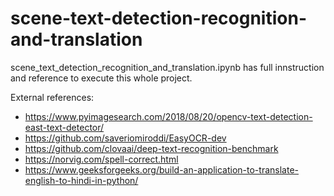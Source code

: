 # scene-text-detection-recognition-and-translation

scene_text_detection_recognition_and_translation.ipynb has full innstruction and reference to execute this whole project.

External references:
* https://www.pyimagesearch.com/2018/08/20/opencv-text-detection-east-text-detector/
* https://github.com/saveriomiroddi/EasyOCR-dev
* https://github.com/clovaai/deep-text-recognition-benchmark
* https://norvig.com/spell-correct.html
* https://www.geeksforgeeks.org/build-an-application-to-translate-english-to-hindi-in-python/
